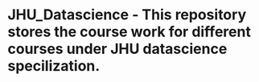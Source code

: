 # JHU_Datascience - This repository stores the course work for different courses under JHU datascience specilization.
